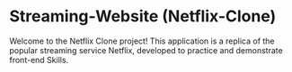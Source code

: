 # Streaming-Website (Netflix-Clone)
Welcome to the Netflix Clone project! This application is a replica of the popular streaming service Netflix, developed to practice and demonstrate front-end Skills.
